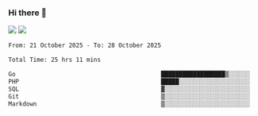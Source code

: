 ### Hi there 👋️

![](https://komarev.com/ghpvc/?username=Loner1024)
![](https://hit.yhype.me/github/profile?account_id=20189164)

<!--START_SECTION:waka-->

```txt
From: 21 October 2025 - To: 28 October 2025

Total Time: 25 hrs 11 mins

Go                                         ██████████████████▒░░░░░░   73.89 %
PHP                                        █████░░░░░░░░░░░░░░░░░░░░   20.63 %
SQL                                        ▓░░░░░░░░░░░░░░░░░░░░░░░░   02.87 %
Git                                        ▒░░░░░░░░░░░░░░░░░░░░░░░░   00.95 %
Markdown                                   ▒░░░░░░░░░░░░░░░░░░░░░░░░   00.68 %
```

<!--END_SECTION:waka-->



